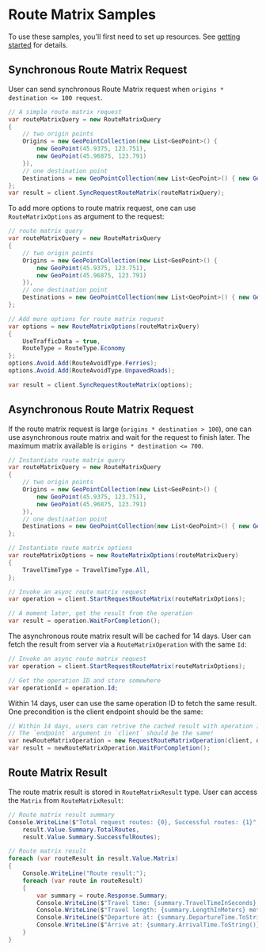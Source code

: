 # Route Matrix Samples

To use these samples, you'll first need to set up resources. See [getting started](https://github.com/Azure/azure-sdk-for-net/tree/main/sdk/maps/Azure.Maps.Route#getting-started) for details.

## Synchronous Route Matrix Request

User can send synchronous Route Matrix request when `origins * destination <= 100 request`.

```C# Snippet:SimpleSyncRouteMatrix
// A simple route matrix request
var routeMatrixQuery = new RouteMatrixQuery
{
    // two origin points
    Origins = new GeoPointCollection(new List<GeoPoint>() {
        new GeoPoint(45.9375, 123.751),
        new GeoPoint(45.96875, 123.791)
    }),
    // one destination point
    Destinations = new GeoPointCollection(new List<GeoPoint>() { new GeoPoint(45.90625, 123.767) }),
};
var result = client.SyncRequestRouteMatrix(routeMatrixQuery);
```

To add more options to route matrix request, one can use `RouteMatrixOptions` as argument to the request:

```C# Snippet:SyncRouteMatrixWithOptions
// route matrix query
var routeMatrixQuery = new RouteMatrixQuery
{
    // two origin points
    Origins = new GeoPointCollection(new List<GeoPoint>() {
        new GeoPoint(45.9375, 123.751),
        new GeoPoint(45.96875, 123.791)
    }),
    // one destination point
    Destinations = new GeoPointCollection(new List<GeoPoint>() { new GeoPoint(45.90625, 123.767) }),
};

// Add more options for route matrix request
var options = new RouteMatrixOptions(routeMatrixQuery)
{
    UseTrafficData = true,
    RouteType = RouteType.Economy
};
options.Avoid.Add(RouteAvoidType.Ferries);
options.Avoid.Add(RouteAvoidType.UnpavedRoads);

var result = client.SyncRequestRouteMatrix(options);
```

## Asynchronous Route Matrix Request

If the route matrix request is large (`origins * destination > 100`), one can use asynchronous route matrix and wait for the request to finish later. The maximum matrix available is `origins * destination <= 700`.

```C# Snippet:SimpleAsyncRouteMatrixRequest
// Instantiate route matrix query
var routeMatrixQuery = new RouteMatrixQuery
{
    // two origin points
    Origins = new GeoPointCollection(new List<GeoPoint>() {
        new GeoPoint(45.9375, 123.751),
        new GeoPoint(45.96875, 123.791)
    }),
    // one destination point
    Destinations = new GeoPointCollection(new List<GeoPoint>() { new GeoPoint(45.90625, 123.767) }),
};

// Instantiate route matrix options
var routeMatrixOptions = new RouteMatrixOptions(routeMatrixQuery)
{
    TravelTimeType = TravelTimeType.All,
};

// Invoke an async route matrix request
var operation = client.StartRequestRouteMatrix(routeMatrixOptions);

// A moment later, get the result from the operation
var result = operation.WaitForCompletion();
```

The asynchronous route matrix result will be cached for 14 days. User can fetch the result from server via a `RouteMatrixOperation` with the same `Id`:

```C# Snippet:AsyncRouteMatrixRequestWithOperationId
// Invoke an async route matrix request
var operation = client.StartRequestRouteMatrix(routeMatrixOptions);

// Get the operation ID and store somewhere
var operationId = operation.Id;
```

Within 14 days, user can use the same operation ID to fetch the same result. One precondition is the client endpoint should be the same:

```C# Snippet:AsyncRouteMatrixRequestWithOperationId2
// Within 14 days, users can retrive the cached result with operation ID
// The `endpoint` argument in `client` should be the same!
var newRouteMatrixOperation = new RequestRouteMatrixOperation(client, operationId);
var result = newRouteMatrixOperation.WaitForCompletion();
```

## Route Matrix Result

The route matrix result is stored in `RouteMatrixResult` type. User can access the `Matrix` from `RouteMatrixResult`:

```C# Snippet:RouteMatrixResult
// Route matrix result summary
Console.WriteLine($"Total request routes: {0}, Successful routes: {1}",
    result.Value.Summary.TotalRoutes,
    result.Value.Summary.SuccessfulRoutes);

// Route matrix result
foreach (var routeResult in result.Value.Matrix)
{
    Console.WriteLine("Route result:");
    foreach (var route in routeResult)
    {
        var summary = route.Response.Summary;
        Console.WriteLine($"Travel time: {summary.TravelTimeInSeconds} seconds");
        Console.WriteLine($"Travel length: {summary.LengthInMeters} meters");
        Console.WriteLine($"Departure at: {summary.DepartureTime.ToString()} meters");
        Console.WriteLine($"Arrive at: {summary.ArrivalTime.ToString()} meters");
    }
}
```
